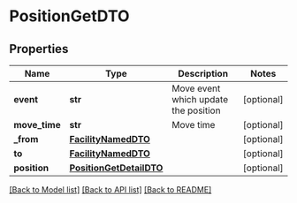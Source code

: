 # PositionGetDTO

## Properties
Name | Type | Description | Notes
------------ | ------------- | ------------- | -------------
**event** | **str** | Move event which update the position | [optional] 
**move_time** | **str** | Move time | [optional] 
**_from** | [**FacilityNamedDTO**](FacilityNamedDTO.md) |  | [optional] 
**to** | [**FacilityNamedDTO**](FacilityNamedDTO.md) |  | [optional] 
**position** | [**PositionGetDetailDTO**](PositionGetDetailDTO.md) |  | [optional] 

[[Back to Model list]](../README.md#documentation-for-models) [[Back to API list]](../README.md#documentation-for-api-endpoints) [[Back to README]](../README.md)


